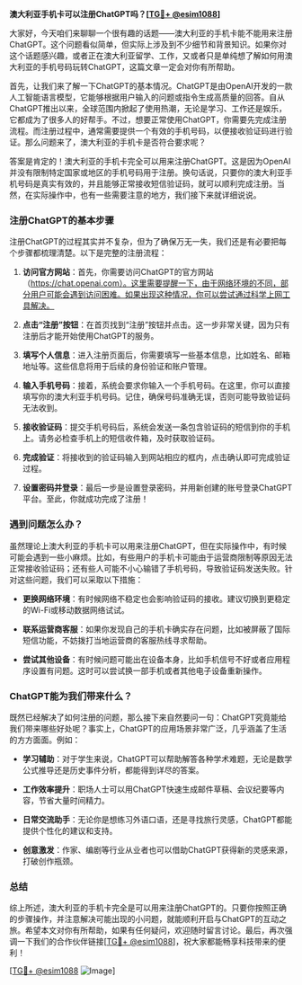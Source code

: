 **澳大利亚手机卡可以注册ChatGPT吗？[[TG💪+ @esim1088](https://t.me/s/esim1088)]**

大家好，今天咱们来聊聊一个很有趣的话题——澳大利亚的手机卡能不能用来注册ChatGPT。这个问题看似简单，但实际上涉及到不少细节和背景知识。如果你对这个话题感兴趣，或者正在澳大利亚留学、工作，又或者只是单纯想了解如何用澳大利亚的手机号码玩转ChatGPT，这篇文章一定会对你有所帮助。

首先，让我们来了解一下ChatGPT的基本情况。ChatGPT是由OpenAI开发的一款人工智能语言模型，它能够根据用户输入的问题或指令生成高质量的回答。自从ChatGPT推出以来，全球范围内掀起了使用热潮，无论是学习、工作还是娱乐，它都成为了很多人的好帮手。不过，想要正常使用ChatGPT，你需要先完成注册流程。而注册过程中，通常需要提供一个有效的手机号码，以便接收验证码进行验证。那么问题来了，澳大利亚的手机卡是否符合要求呢？

答案是肯定的！澳大利亚的手机卡完全可以用来注册ChatGPT。这是因为OpenAI并没有限制特定国家或地区的手机号码用于注册。换句话说，只要你的澳大利亚手机号码是真实有效的，并且能够正常接收短信验证码，就可以顺利完成注册。当然，在实际操作中，也有一些需要注意的地方，我们接下来就详细说说。

### 注册ChatGPT的基本步骤

注册ChatGPT的过程其实并不复杂，但为了确保万无一失，我们还是有必要把每个步骤都梳理清楚。以下是完整的注册流程：

1. **访问官方网站**：首先，你需要访问ChatGPT的官方网站（https://chat.openai.com）。这里需要提醒一下，由于网络环境的不同，部分用户可能会遇到访问困难。如果出现这种情况，你可以尝试通过科学上网工具解决。

2. **点击“注册”按钮**：在首页找到“注册”按钮并点击。这一步非常关键，因为只有注册后才能开始使用ChatGPT的服务。

3. **填写个人信息**：进入注册页面后，你需要填写一些基本信息，比如姓名、邮箱地址等。这些信息将用于后续的身份验证和账户管理。

4. **输入手机号码**：接着，系统会要求你输入一个手机号码。在这里，你可以直接填写你的澳大利亚手机号码。记住，确保号码准确无误，否则可能导致验证码无法收到。

5. **接收验证码**：提交手机号码后，系统会发送一条包含验证码的短信到你的手机上。请务必检查手机上的短信收件箱，及时获取验证码。

6. **完成验证**：将接收到的验证码输入到网站相应的框内，点击确认即可完成验证过程。

7. **设置密码并登录**：最后一步是设置登录密码，并用新创建的账号登录ChatGPT平台。至此，你就成功完成了注册！

### 遇到问题怎么办？

虽然理论上澳大利亚的手机卡可以用来注册ChatGPT，但在实际操作中，有时候可能会遇到一些小麻烦。比如，有些用户的手机卡可能由于运营商限制等原因无法正常接收验证码；还有些人可能不小心输错了手机号码，导致验证码发送失败。针对这些问题，我们可以采取以下措施：

- **更换网络环境**：有时候网络不稳定也会影响验证码的接收。建议切换到更稳定的Wi-Fi或移动数据网络试试。
  
- **联系运营商客服**：如果你发现自己的手机卡确实存在问题，比如被屏蔽了国际短信功能，不妨拨打当地运营商的客服热线寻求帮助。

- **尝试其他设备**：有时候问题可能出在设备本身，比如手机信号不好或者应用程序设置有问题。这时可以尝试换一部手机或者其他电子设备重新操作。

### ChatGPT能为我们带来什么？

既然已经解决了如何注册的问题，那么接下来自然要问一句：ChatGPT究竟能给我们带来哪些好处呢？事实上，ChatGPT的应用场景非常广泛，几乎涵盖了生活的方方面面。例如：

- **学习辅助**：对于学生来说，ChatGPT可以帮助解答各种学术难题，无论是数学公式推导还是历史事件分析，都能得到详尽的答案。
  
- **工作效率提升**：职场人士可以用ChatGPT快速生成邮件草稿、会议纪要等内容，节省大量时间精力。

- **日常交流助手**：无论你是想练习外语口语，还是寻找旅行灵感，ChatGPT都能提供个性化的建议和支持。

- **创意激发**：作家、编剧等行业从业者也可以借助ChatGPT获得新的灵感来源，打破创作瓶颈。

### 总结

综上所述，澳大利亚的手机卡完全是可以用来注册ChatGPT的。只要你按照正确的步骤操作，并注意解决可能出现的小问题，就能顺利开启与ChatGPT的互动之旅。希望本文对你有所帮助，如果有任何疑问，欢迎随时留言讨论。最后，再次强调一下我们的合作伙伴链接[[TG💪+ @esim1088](https://t.me/s/esim1088)]，祝大家都能畅享科技带来的便利！

[[TG💪+ @esim1088](https://t.me/s/esim1088) ![Image](https://i.postimg.cc/4NQfJmqS/Snipaste-2025-05-13-00-14-12.png)]